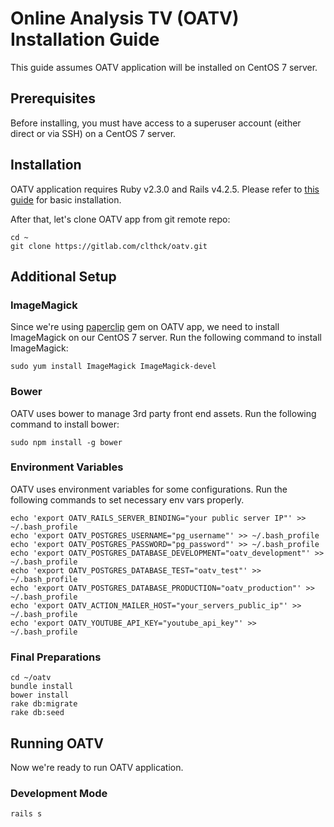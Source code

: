 # Online Analysis TV (OATV) Installation Guide

This guide assumes OATV application will be installed on CentOS 7 server.

## Prerequisites

Before installing, you must have access to a superuser account (either direct or via SSH) on a CentOS 7 server.

## Installation

OATV application requires Ruby v2.3.0 and Rails v4.2.5. Please refer to [this guide](http://tutorials.pluralsight.com/review/how-to-install-ruby-on-rails-on-centos-7) for basic installation.

After that, let's clone OATV app from git remote repo:
```shell
cd ~
git clone https://gitlab.com/clthck/oatv.git
```

## Additional Setup

### ImageMagick

Since we're using [paperclip](https://github.com/thoughtbot/paperclip) gem on OATV app, we need to install ImageMagick on our CentOS 7 server.
Run the following command to install ImageMagick:
```shell
sudo yum install ImageMagick ImageMagick-devel
```

### Bower

OATV uses bower to manage 3rd party front end assets.
Run the following command to install bower:
```shell
sudo npm install -g bower
```

### Environment Variables

OATV uses environment variables for some configurations.
Run the following commands to set necessary env vars properly.
```shell
echo 'export OATV_RAILS_SERVER_BINDING="your public server IP"' >> ~/.bash_profile
echo 'export OATV_POSTGRES_USERNAME="pg_username"' >> ~/.bash_profile
echo 'export OATV_POSTGRES_PASSWORD="pg_password"' >> ~/.bash_profile
echo 'export OATV_POSTGRES_DATABASE_DEVELOPMENT="oatv_development"' >> ~/.bash_profile
echo 'export OATV_POSTGRES_DATABASE_TEST="oatv_test"' >> ~/.bash_profile
echo 'export OATV_POSTGRES_DATABASE_PRODUCTION="oatv_production"' >> ~/.bash_profile
echo 'export OATV_ACTION_MAILER_HOST="your_servers_public_ip"' >> ~/.bash_profile
echo 'export OATV_YOUTUBE_API_KEY="youtube_api_key"' >> ~/.bash_profile
```

### Final Preparations

```shell
cd ~/oatv
bundle install
bower install
rake db:migrate
rake db:seed
```

## Running OATV

Now we're ready to run OATV application.

### Development Mode

```shell
rails s
```